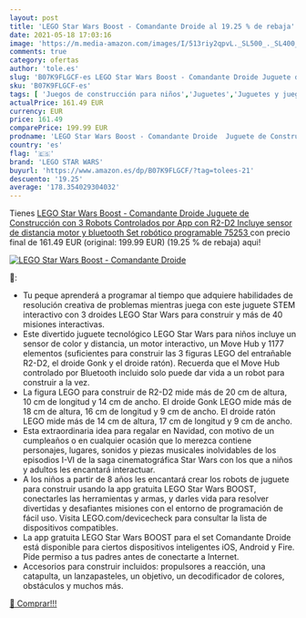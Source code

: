 ```yaml
---
layout: post
title: 'LEGO Star Wars Boost - Comandante Droide al 19.25 % de rebaja'
date: 2021-05-18 17:03:16
image: 'https://m.media-amazon.com/images/I/513riy2qpvL._SL500_._SL400_.jpg'
comments: true
category: ofertas
author: 'tole.es'
slug: 'B07K9FLGCF-es LEGO Star Wars Boost - Comandante Droide Juguete de...'
sku: 'B07K9FLGCF-es'
tags: [ 'Juegos de construcción para niños','Juguetes','Juguetes y juegos','lego','lego star wars', ]
actualPrice: 161.49 EUR
currency: EUR
price: 161.49
comparePrice: 199.99 EUR
prodname: 'LEGO Star Wars Boost - Comandante Droide  Juguete de Construcción con 3 Robots Controlados por App  con R2-D2  Incluye sensor de distancia  motor y bluetooth  Set robótico programable  75253 '
country: 'es'
flag: '🇪🇸'
brand: 'LEGO STAR WARS'
buyurl: 'https://www.amazon.es/dp/B07K9FLGCF/?tag=tolees-21'
descuento: '19.25'
average: '178.354029304032'
---
```


Tienes [LEGO Star Wars Boost - Comandante Droide  Juguete de Construcción con 3 Robots Controlados por App  con R2-D2  Incluye sensor de distancia  motor y bluetooth  Set robótico programable  75253 ](https://www.amazon.es/dp/B07K9FLGCF/?tag=tolees-21) con precio final de  161.49 EUR (original: 199.99 EUR) (19.25 %  de rebaja) aqui!

[![LEGO Star Wars Boost - Comandante Droide](https://m.media-amazon.com/images/I/513riy2qpvL._SL500_._SL400_.jpg)](https://www.amazon.es/dp/B07K9FLGCF/?tag=tolees-21)

🔎:

- Tu peque aprenderá a programar al tiempo que adquiere habilidades de resolución creativa de problemas mientras juega con este juguete STEM interactivo con 3 droides LEGO Star Wars para construir y más de 40 misiones interactivas.
- Este divertido juguete tecnológico LEGO Star Wars para niños incluye un sensor de color y distancia, un motor interactivo, un Move Hub y 1177 elementos (suficientes para construir las 3 figuras LEGO del entrañable R2-D2, el droide Gonk y el droide ratón). Recuerda que el Move Hub controlado por Bluetooth incluido solo puede dar vida a un robot para construir a la vez.
- La figura LEGO para construir de R2-D2 mide más de 20 cm de altura, 10 cm de longitud y 14 cm de ancho. El droide Gonk LEGO mide más de 18 cm de altura, 16 cm de longitud y 9 cm de ancho. El droide ratón LEGO mide más de 14 cm de altura, 17 cm de longitud y 9 cm de ancho.
- Esta extraordinaria idea para regalar en Navidad, con motivo de un cumpleaños o en cualquier ocasión que lo merezca contiene personajes, lugares, sonidos y piezas musicales inolvidables de los episodios I-VI de la saga cinematográfica Star Wars con los que a niños y adultos les encantará interactuar.
- A los niños a partir de 8 años les encantará crear los robots de juguete para construir usando la app gratuita LEGO Star Wars BOOST, conectarles las herramientas y armas, y darles vida para resolver divertidas y desafiantes misiones con el entorno de programación de fácil uso. Visita LEGO.com/devicecheck para consultar la lista de dispositivos compatibles.
- La app gratuita LEGO Star Wars BOOST para el set Comandante Droide está disponible para ciertos dispositivos inteligentes iOS, Android y Fire. Pide permiso a tus padres antes de conectarte a Internet.
- Accesorios para construir incluidos: propulsores a reacción, una catapulta, un lanzapasteles, un objetivo, un decodificador de colores, obstáculos y muchos más.

[🛒 Comprar!!!](https://www.amazon.es/dp/B07K9FLGCF/?tag=tolees-21)
